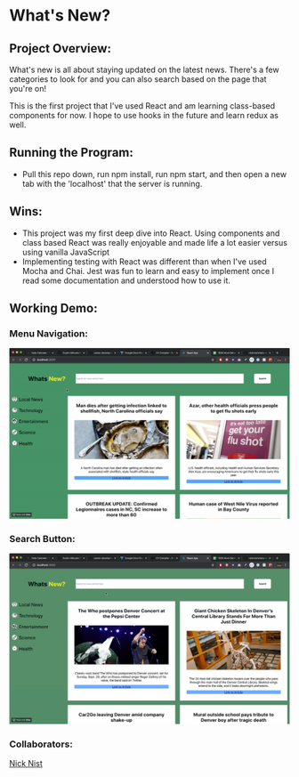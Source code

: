 # What's New?

## Project Overview:

What's new is all about staying updated on the latest news. There's a few categories to look for and you can also search based on the page that you're on!

This is the first project that I've used React and am learning class-based components for now. I hope to use hooks in the future and learn redux as well.

## Running the Program:

* Pull this repo down, run npm install, run npm start, and then open a new tab with the 'localhost' that the server is running.

## Wins:

* This project was my first deep dive into React. Using components and class based React was really enjoyable and made life a lot easier versus using vanilla JavaScript
* Implementing testing with React was different than when I've used Mocha and Chai. Jest was fun to learn and easy to implement once I read some documentation and understood how to use it.

## Working Demo:
### Menu Navigation:
![screenshots/menu-nav.gif](screenshots/menu-nav.gif)

### Search Button:
![screenshots/search-button.gif](screenshots/search-button.gif)

### Collaborators:

[Nick Nist](https://github.com/nicknist)
